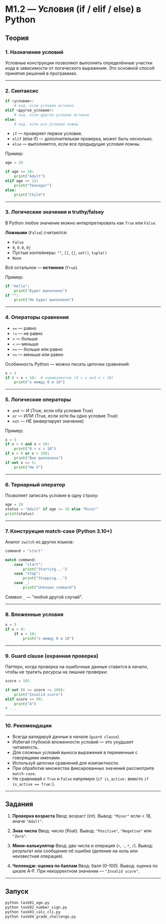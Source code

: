 # M1.2 — Условия (if / elif / else) в Python

## Теория

### 1. Назначение условий
Условные конструкции позволяют выполнять определённые участки кода в зависимости от логического выражения. Это основной способ принятия решений в программах.

---

### 2. Синтаксис
```python
if <условие>:
    # код, если условие истинно
elif <другое_условие>:
    # код, если другое условие истинно
else:
    # код, если все условия ложны
```

- `if` — проверяет первое условие.
- `elif` (else if) — дополнительная проверка, может быть несколько.
- `else` — выполняется, если все предыдущие условия ложны.

Пример:
```python
age = 20

if age >= 18:
    print("Adult")
elif age >= 13:
    print("Teenager")
else:
    print("Child")
```

---

### 3. Логические значения и truthy/falsey
В Python любое значение можно интерпретировать как `True` или `False`.

**Ложными** (`False`) считаются:
- `False`
- `0`, `0.0`, `0j`
- Пустые контейнеры: `""`, `[]`, `{}`, `set()`, `tuple()`
- `None`

Всё остальное — **истинное** (`True`).

Пример:
```python
if "Hello":
    print("Будет выполнено")
if "":
    print("Не будет выполнено")
```

---

### 4. Операторы сравнения
- `==` — равно
- `!=` — не равно
- `>` — больше
- `<` — меньше
- `>=` — больше или равно
- `<=` — меньше или равно

Особенность Python — можно писать цепочки сравнений:
```python
x = 5
if 0 < x < 10:  # эквивалентно (0 < x and x < 10)
    print("x между 0 и 10")
```

---

### 5. Логические операторы
- `and` — И (True, если оба условия True)
- `or` — ИЛИ (True, если хотя бы одно условие True)
- `not` — НЕ (инвертирует значение)

Пример:
```python
x = 5
if x > 0 and x < 10:
    print("0 < x < 10")
if x < 0 or x > 100:
    print("Вне диапазона")
if not x == 5:
    print("Не 5")
```

---

### 6. Тернарный оператор
Позволяет записать условие в одну строку:
```python
age = 20
status = "Adult" if age >= 18 else "Minor"
print(status)
```

---

### 7. Конструкция match-case (Python 3.10+)
Аналог `switch` из других языков:
```python
command = "start"

match command:
    case "start":
        print("Starting...")
    case "stop":
        print("Stopping...")
    case _:
        print("Unknown command")
```
Символ `_` — "любой другой случай".

---

### 8. Вложенные условия
```python
x = 5
if x > 0:
    if x < 10:
        print("x между 0 и 10")
```

---

### 9. Guard clause (охранная проверка)
Паттерн, когда проверка на ошибочные данные ставится в начало, чтобы не тратить ресурсы на лишние проверки:
```python
score = 105

if not (0 <= score <= 100):
    print("Invalid score")
elif score >= 90:
    print("A")
# ...
```

---

### 10. Рекомендации
- Всегда валидируй данные в начале (`guard clause`).
- Избегай глубокой вложенности условий — это ухудшает читаемость.
- Для сложных условий выноси выражения в переменные с говорящими именами.
- Используй цепочки сравнений для компактности.
- При обработке множества фиксированных значений рассмотрите `match-case`.
- Не сравнивай с `True` и `False` напрямую (`if is_active:` вместо `if is_active == True:`).

---

## Задания

1. **Проверка возраста**
   Ввод: возраст (int).
   Вывод: `"Minor"` если < 18, иначе `"Adult"`.

2. **Знак числа**
   Ввод: число (float).
   Вывод: `"Positive"`, `"Negative"` или `"Zero"`.

3. **Мини-калькулятор**
   Ввод: два числа и операция (`+`, `-`, `*`, `/`).
   Вывод: результат или сообщение об ошибке (деление на ноль или неизвестная операция).

4. **Челлендж: оценка по баллам**
   Ввод: балл (0–100).
   Вывод: оценка по шкале A–F.
   При некорректном значении — `"Invalid score"`.

---

## Запуск

```bash
python task01_age.py
python task02_number_sign.py
python task03_calc_cli.py
python task04_grade_challenge.py
```
